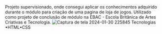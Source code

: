 Projeto supervisionado, onde consegui aplicar os conhecimentos adquirido durante o módulo para criação de uma pagina de loja de jogos. Utilizado como projeto de conclusão de módulo na EBAC - Escola Britânica de Artes Criativas e Tecnologia.
![Captura de tela 2024-01-30 225845](https://github.com/LucasGMads/GameShop/assets/112969295/a2d93fa2-0a5d-411c-92f6-ecebda54535e)
Tecnologias
•HTML•CSS
